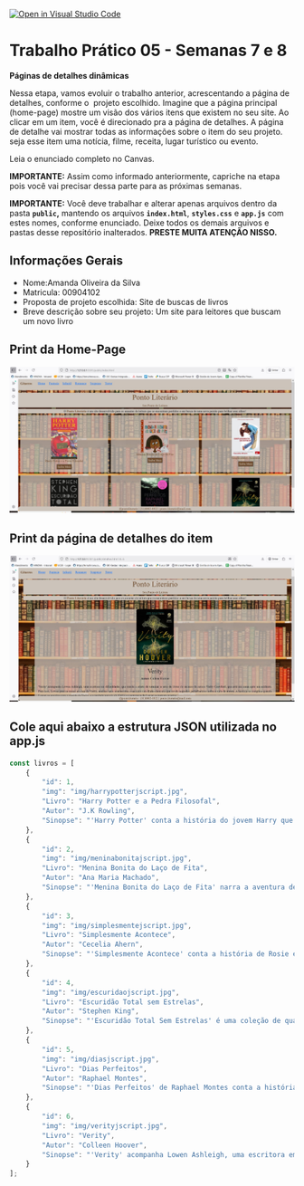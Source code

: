 [![Open in Visual Studio Code](https://classroom.github.com/assets/open-in-vscode-2e0aaae1b6195c2367325f4f02e2d04e9abb55f0b24a779b69b11b9e10269abc.svg)](https://classroom.github.com/online_ide?assignment_repo_id=21081546&assignment_repo_type=AssignmentRepo)
# Trabalho Prático 05 - Semanas 7 e 8

**Páginas de detalhes dinâmicas**

Nessa etapa, vamos evoluir o trabalho anterior, acrescentando a página de detalhes, conforme o  projeto escolhido. Imagine que a página principal (home-page) mostre um visão dos vários itens que existem no seu site. Ao clicar em um item, você é direcionado pra a página de detalhes. A página de detalhe vai mostrar todas as informações sobre o item do seu projeto. seja esse item uma notícia, filme, receita, lugar turístico ou evento.

Leia o enunciado completo no Canvas. 

**IMPORTANTE:** Assim como informado anteriormente, capriche na etapa pois você vai precisar dessa parte para as próximas semanas. 

**IMPORTANTE:** Você deve trabalhar e alterar apenas arquivos dentro da pasta **`public`,** mantendo os arquivos **`index.html`**, **`styles.css`** e **`app.js`** com estes nomes, conforme enunciado. Deixe todos os demais arquivos e pastas desse repositório inalterados. **PRESTE MUITA ATENÇÃO NISSO.**

## Informações Gerais

- Nome:Amanda Oliveira da Silva 
- Matricula: 00904102
- Proposta de projeto escolhida: Site de buscas de livros
- Breve descrição sobre seu projeto: Um site para leitores que buscam um novo livro

## Print da Home-Page

![Home-Page](public/PontoLiterarioHomePage.jpg)

## Print da página de detalhes do item

![DetalhesItem](public/PontoLiterarioDetalhes.jpg)

## Cole aqui abaixo a estrutura JSON utilizada no app.js

```javascript
const livros = [
    {
        "id": 1,
        "img": "img/harrypotterjscript.jpg",
        "Livro": "Harry Potter e a Pedra Filosofal",
        "Autor": "J.K Rowling",
        "Sinopse": "'Harry Potter' conta a história do jovem Harry que aos 11 anos descobre ser um bruxo e é convidado para a escola de magia e bruxaria de Hogwarts, onde encontra amigos como Rony e Hermione e aprende sobre seu passado, o assassinato de seus pais pelo temível Lord Voldemort e sua conexão com ele. Ele e seus amigos descobrem um plano para roubar a Pedra Filosofal e tentam impedi-lo da imortalidade e seu retorno ao poder."
    },
    {
        "id": 2,
        "img": "img/meninabonitajscript.jpg",
        "Livro": "Menina Bonita do Laço de Fita",
        "Autor": "Ana Maria Machado",
        "Sinopse": "'Menina Bonita do Laço de Fita' narra a aventura de um coelho branco que, apaixonado pela menina negra de pele escura e cabelos enrolados, busca o segredo para ser preto. A menina inventa histórias como cair em tinta preta ou comer jabuticabas, mas o coelho não consegue imitar a cor dela. A mãe da menina revela que o segredo é a beleza de sua avó preta. O coelho, então, casa-se com uma coelha preta e tem filhos de várias cores, incluindo uma coelha pretinha, afilhada da menina, que se torna um símbolo de aceitação da diversidade e da beleza da negritude."
    },
    {
        "id": 3,
        "img": "img/simplesmentejscript.jpg",
        "Livro": "Simplesmente Acontece",
        "Autor": "Cecelia Ahern",
        "Sinopse": "'Simplesmente Acontece' conta a história de Rosie e Alex, que são amigos inseparáveis desde a infância, mas são separados quando Alex se muda para os Estados Unidos, e os anos subsequentes são marcados por uma série de desencontros e circunstâncias que os mantêm longe, apesar do amor que sentem um pelo outro."
    },
    {
        "id": 4,
        "img": "img/escuridaojscript.jpg",
        "Livro": "Escuridão Total sem Estrelas",
        "Autor": "Stephen King",
        "Sinopse": "'Escuridão Total Sem Estrelas' é uma coleção de quatro contos de Stephen King, onde os personagens enfrentam situações extremas de escuridão moral, sem auxílio de bom senso, piedade ou justiça. Cada história explora o lado sombrio da natureza humana e as escolhas difíceis que as pessoas fazem em momentos de crise."
    },
    {
        "id": 5,
        "img": "img/diasjscript.jpg",
        "Livro": "Dias Perfeitos",
        "Autor": "Raphael Montes",
        "Sinopse": "'Dias Perfeitos' de Raphael Montes conta a história de Téo, um estudante de medicina obcecado por Clarice, uma aspirante a roteirista. Após ela rejeitar suas investidas, Téo a sequestra para uma viagem pelo Rio de Janeiro, acreditando que, longe de tudo, ela acabará por amá-lo. O romance é um thriller sombrio e claustrofóbico narrado sob a perspectiva do sequestrador, que utiliza seus conhecimentos de medicina para manter Clarice sedada e ao seu lado."
    },
    {
        "id": 6,
        "img": "img/verityjscript.jpg",
        "Livro": "Verity",
        "Autor": "Colleen Hoover",
        "Sinopse": "'Verity' acompanha Lowen Ashleigh, uma escritora em dificuldades, que recebe a oferta de terminar a série de livros de sucesso da autora Verity Crawford, que está em coma após um acidente. Para isso, Lowen precisa morar na casa de Verity, analisar seus manuscritos e encontra um diário chocante que revela segredos perturbadores sobre a vida da autora. A história se complica quando Lowen se envolve com o marido de Verity, e a verdade por trás do diário e a segurança de Lowen se tornam incertas."
    }
];
```